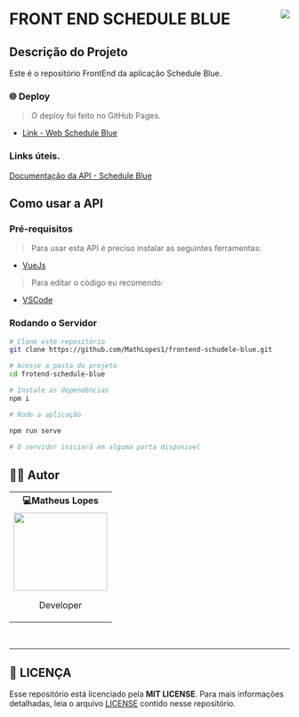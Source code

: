 # FRONT END SCHEDULE BLUE[<img align="right" src="https://img.shields.io/badge/release-v1.0.0-green">](https://github.com/MathLopes1/frontend-schudele-blue/releases/tag/v1.0.0)


## Descrição do Projeto
Este é o repositório FrontEnd da aplicação Schedule Blue.

### 🌐 Deploy
 > O deploy foi feito no GitHub Pages.
 - [Link - Web Schedule Blue](https://mathlopes1.github.io/frontend-schudele-blue/)

### Links úteis.
[Documentação da API - Schedule Blue](https://documenter.getpostman.com/view/18168778/UzXPwwBB) <br>

## Como usar a API

### Pré-requisitos 
> Para usar esta API é preciso instalar as seguintes ferramentas:
- [VueJs](https://vuejs.org/)
> Para editar o código eu recomendo: 
- [VSCode](https://code.visualstudio.com/)

### Rodando o Servidor

```bash
# Clone este repositório
git clone https://github.com/MathLopes1/frontend-schudele-blue.git

# Acesse a pasta do projeto 
cd frotend-schedule-blue

# Instale as dependências
npm i

# Rode a aplicação

npm run serve
            
# O servidor iniciará em alguma porta disponivel
```

## 👨‍💻 Autor

<div align=left>

 <table>
  <tr align=center>
    <th><strong> 💻Matheus Lopes </strong></th>
  </tr>
   <td>
      <a href="https://github.com/MathLopes1">
        <img width="168" height="140" src="https://avatars.githubusercontent.com/u/70352508?v=4" > <p align="left">
</p></a>
    <p align="center">Developer</p>
    </td>
  </tr>
</table>
</div>

<div align=left>
 
<br>
                 
---
 
## 📝 LICENÇA

Esse repositório está licenciado pela **MIT LICENSE**. Para mais informações detalhadas, leia o arquivo [LICENSE](./LICENSE) contido nesse repositório.